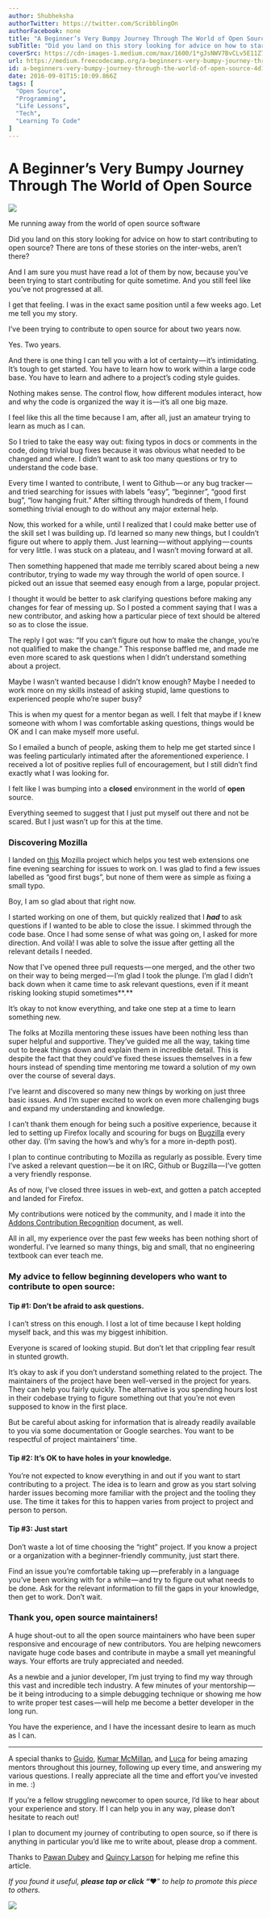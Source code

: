 ```yaml
---
author: Shubheksha
authorTwitter: https://twitter.com/ScribblingOn
authorFacebook: none
title: "A Beginner’s Very Bumpy Journey Through The World of Open Source"
subTitle: "Did you land on this story looking for advice on how to start contributing to open source? There are tons of these stories on the inter-w..."
coverSrc: https://cdn-images-1.medium.com/max/1600/1*gJsNWV7BvCLv5E11Z7biNw.jpeg
url: https://medium.freecodecamp.org/a-beginners-very-bumpy-journey-through-the-world-of-open-source-4d108d540b39
id: a-beginners-very-bumpy-journey-through-the-world-of-open-source-4d108d540b39
date: 2016-09-01T15:10:09.866Z
tags: [
  "Open Source",
  "Programming",
  "Life Lessons",
  "Tech",
  "Learning To Code"
]
---
```

# A Beginner’s Very Bumpy Journey Through The World of Open Source



![](https://cdn-images-1.medium.com/max/1600/1*gJsNWV7BvCLv5E11Z7biNw.jpeg)

Me running away from the world of open source software



Did you land on this story looking for advice on how to start contributing to open source? There are tons of these stories on the inter-webs, aren’t there?

And I am sure you must have read a lot of them by now, because you’ve been trying to start contributing for quite sometime. And you still feel like you’ve not progressed at all.

I get that feeling. I was in the exact same position until a few weeks ago. Let me tell you my story.

I’ve been trying to contribute to open source for about two years now.

Yes. Two years.

And there is one thing I can tell you with a lot of certainty — it’s intimidating. It’s tough to get started. You have to learn how to work within a large code base. You have to learn and adhere to a project’s coding style guides.

Nothing makes sense. The control flow, how different modules interact, how and why the code is organized the way it is — it’s all one big maze.

I feel like this all the time because I am, after all, just an amateur trying to learn as much as I can.

So I tried to take the easy way out: fixing typos in docs or comments in the code, doing trivial bug fixes because it was obvious what needed to be changed and where. I didn’t want to ask too many questions or try to understand the code base.

Every time I wanted to contribute, I went to Github — or any bug tracker — and tried searching for issues with labels “easy”, “beginner”, “good first bug”, “low hanging fruit.” After sifting through hundreds of them, I found something trivial enough to do without any major external help.

Now, this worked for a while, until I realized that I could make better use of the skill set I was building up. I’d learned so many new things, but I couldn’t figure out where to apply them. Just learning — without applying — counts for very little. I was stuck on a plateau, and I wasn’t moving forward at all.

Then something happened that made me terribly scared about being a new contributor, trying to wade my way through the world of open source. I picked out an issue that seemed easy enough from a large, popular project.

I thought it would be better to ask clarifying questions before making any changes for fear of messing up. So I posted a comment saying that I was a new contributor, and asking how a particular piece of text should be altered so as to close the issue.

The reply I got was: “If you can’t figure out how to make the change, you’re not qualified to make the change.” This response baffled me, and made me even more scared to ask questions when I didn’t understand something about a project.

Maybe I wasn’t wanted because I didn’t know enough? Maybe I needed to work more on my skills instead of asking stupid, lame questions to experienced people who’re super busy?

This is when my quest for a mentor began as well. I felt that maybe if I knew someone with whom I was comfortable asking questions, things would be OK and I can make myself more useful.

So I emailed a bunch of people, asking them to help me get started since I was feeling particularly intimated after the aforementioned experience. I received a lot of positive replies full of encouragement, but I still didn’t find exactly what I was looking for.

I felt like I was bumping into a **closed** environment in the world of **open** source.

Everything seemed to suggest that I just put myself out there and not be scared. But I just wasn’t up for this at the time.

### **Discovering Mozilla**

I landed on [this](https://github.com/mozilla/web-ext/) Mozilla project which helps you test web extensions one fine evening searching for issues to work on. I was glad to find a few issues labelled as “good first bugs”, but none of them were as simple as fixing a small typo.

Boy, I am so glad about that right now.

I started working on one of them, but quickly realized that I **_had_** to ask questions if I wanted to be able to close the issue. I skimmed through the code base. Once I had some sense of what was going on, I asked for more direction. And voilà! I was able to solve the issue after getting all the relevant details I needed.

Now that I’ve opened three pull requests — one merged, and the other two on their way to being merged — I’m glad I took the plunge. I’m glad I didn’t back down when it came time to ask relevant questions, even if it meant risking looking stupid sometimes**.**

It’s okay to not know everything, and take one step at a time to learn something new.

The folks at Mozilla mentoring these issues have been nothing less than super helpful and supportive. They’ve guided me all the way, taking time out to break things down and explain them in incredible detail. This is despite the fact that they could’ve fixed these issues themselves in a few hours instead of spending time mentoring me toward a solution of my own over the course of several days.

I’ve learnt and discovered so many new things by working on just three basic issues. And I’m super excited to work on even more challenging bugs and expand my understanding and knowledge.

I can’t thank them enough for being such a positive experience, because it led to setting up Firefox locally and scouring for bugs on [Bugzilla](https://bugzilla.mozilla.org) every other day. (I’m saving the how’s and why’s for a more in-depth post).

I plan to continue contributing to Mozilla as regularly as possible. Every time I’ve asked a relevant question — be it on IRC, Github or Bugzilla — I’ve gotten a very friendly response.

As of now, I’ve closed three issues in web-ext, and gotten a patch accepted and landed for Firefox.

My contributions were noticed by the community, and I made it into the [Addons Contribution Recognition](https://wiki.mozilla.org/Add-ons/Contribute/Recognition#August_2016) document, as well.

All in all, my experience over the past few weeks has been nothing short of wonderful. I’ve learned so many things, big and small, that no engineering textbook can ever teach me.

### My advice to fellow beginning developers who want to contribute to open source:

#### Tip #1: Don’t be afraid to ask questions.

I can’t stress on this enough. I lost a lot of time because I kept holding myself back, and this was my biggest inhibition.

Everyone is scared of looking stupid. But don’t let that crippling fear result in stunted growth.

It’s okay to ask if you don’t understand something related to the project. The maintainers of the project have been well-versed in the project for years. They can help you fairly quickly. The alternative is you spending hours lost in their codebase trying to figure something out that you’re not even supposed to know in the first place.

But be careful about asking for information that is already readily available to you via some documentation or Google searches. You want to be respectful of project maintainers’ time.

#### Tip #2: It’s OK to have holes in your knowledge.

You’re not expected to know everything in and out if you want to start contributing to a project. The idea is to learn and grow as you start solving harder issues becoming more familiar with the project and the tooling they use. The time it takes for this to happen varies from project to project and person to person.

#### Tip #3: Just start

Don’t waste a lot of time choosing the “right” project. If you know a project or a organization with a beginner-friendly community, just start there.

Find an issue you’re comfortable taking up — preferably in a language you’ve been working with for a while — and try to figure out what needs to be done. Ask for the relevant information to fill the gaps in your knowledge, then get to work. Don’t wait.

### Thank you, open source maintainers!

A huge shout-out to all the open source maintainers who have been super responsive and encourage of new contributors. You are helping newcomers navigate huge code bases and contribute in maybe a small yet meaningful ways. Your efforts are truly appreciated and needed.

As a newbie and a junior developer, I’m just trying to find my way through this vast and incredible tech industry. A few minutes of your mentorship — be it being introducing to a simple debugging technique or showing me how to write proper test cases — will help me become a better developer in the long run.

You have the experience, and I have the incessant desire to learn as much as I can.











* * *







A special thanks to [Guido](https://twitter.com/gvanrossum), [Kumar McMillan](https://medium.com/@kumar303), and [Luca](https://github.com/rpl) for being amazing mentors throughout this journey, following up every time, and answering my various questions. I really appreciate all the time and effort you’ve invested in me. :)

If you’re a fellow struggling newcomer to open source, I’d like to hear about your experience and story. If I can help you in any way, please don’t hesitate to reach out!

I plan to document my journey of contributing to open source, so if there is anything in particular you’d like me to write about, please drop a comment.

Thanks to [Pawan Dubey](https://medium.com/@thepawandubey) and [Quincy Larson](https://medium.com/@quincylarson) for helping me refine this article.

_If you found it useful,_ **_please tap or click “︎_**❤” _to help to promote this piece to others._



![](https://cdn-images-1.medium.com/max/1600/1*L-UrDWXiwdc5hHgjzlRDjg.gif)










